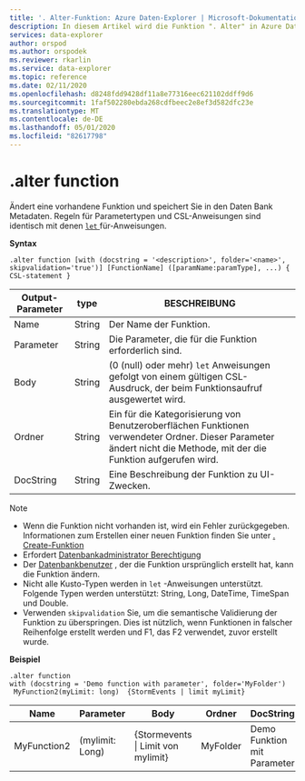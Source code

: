 ```yaml
---
title: '. Alter-Funktion: Azure Daten-Explorer | Microsoft-Dokumentation'
description: In diesem Artikel wird die Funktion ". Alter" in Azure Daten-Explorer beschrieben.
services: data-explorer
author: orspod
ms.author: orspodek
ms.reviewer: rkarlin
ms.service: data-explorer
ms.topic: reference
ms.date: 02/11/2020
ms.openlocfilehash: d8248fdd9428df11a8e77316eec621102ddff9d6
ms.sourcegitcommit: 1faf502280ebda268cdfbeec2e8ef3d582dfc23e
ms.translationtype: MT
ms.contentlocale: de-DE
ms.lasthandoff: 05/01/2020
ms.locfileid: "82617798"
---
```

# <a name="alter-function"></a>.alter function

Ändert eine vorhandene Funktion und speichert Sie in den Daten Bank Metadaten.
Regeln für Parametertypen und CSL-Anweisungen sind identisch mit denen [ `let` ](../query/letstatement.md)für-Anweisungen.

**Syntax**

```kusto
.alter function [with (docstring = '<description>', folder='<name>', skipvalidation='true')] [FunctionName] ([paramName:paramType], ...) { CSL-statement }
```
    
|Output-Parameter |type |BESCHREIBUNG
|---|---|--- 
|Name  |String |Der Name der Funktion.
|Parameter  |String |Die Parameter, die für die Funktion erforderlich sind.
|Body  |String |(0 (null) oder mehr) `let` Anweisungen gefolgt von einem gültigen CSL-Ausdruck, der beim Funktionsaufruf ausgewertet wird.
|Ordner|String|Ein für die Kategorisierung von Benutzeroberflächen Funktionen verwendeter Ordner. Dieser Parameter ändert nicht die Methode, mit der die Funktion aufgerufen wird.
|DocString|String|Eine Beschreibung der Funktion zu UI-Zwecken.

> [!NOTE]
> * Wenn die Funktion nicht vorhanden ist, wird ein Fehler zurückgegeben. Informationen zum Erstellen einer neuen Funktion finden Sie unter [. Create-Funktion](create-function.md)
> * Erfordert [Datenbankadministrator Berechtigung](../management/access-control/role-based-authorization.md)
> * Der [Datenbankbenutzer](../management/access-control/role-based-authorization.md) , der die Funktion ursprünglich erstellt hat, kann die Funktion ändern. 
> * Nicht alle Kusto-Typen werden in `let` -Anweisungen unterstützt. Folgende Typen werden unterstützt: String, Long, DateTime, TimeSpan und Double.
> * Verwenden `skipvalidation` Sie, um die semantische Validierung der Funktion zu überspringen. Dies ist nützlich, wenn Funktionen in falscher Reihenfolge erstellt werden und F1, das F2 verwendet, zuvor erstellt wurde.
 
**Beispiel** 

```kusto
.alter function
with (docstring = 'Demo function with parameter', folder='MyFolder')
 MyFunction2(myLimit: long)  {StormEvents | limit myLimit}
``` 
    
|Name |Parameter |Body|Ordner|DocString
|---|---|---|---|---
|MyFunction2 |(mylimit: Long)| {Stormevents &#124; Limit von mylimit}|MyFolder|Demo Funktion mit Parameter|

